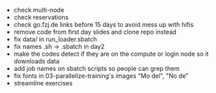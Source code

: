 - check multi-node
- check reservations
- check go.fzj.de links before 15 days to avoid mess up with hifis
- remove code from first day slides and clone repo instead
- fix data/ in run_loader.sbatch
- fix names .sh -> .sbatch in day2
- make the codes detect if they are on the compute or login node so it downloads data
- add job names on sbatch scripts so people can grep them
- fix fonts in 03-parallelize-training's images "Mo del", "No de"
- streamline exercises